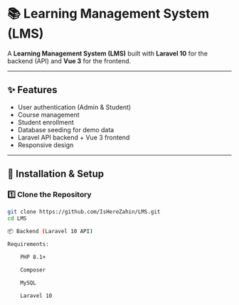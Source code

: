 # 📚 Learning Management System (LMS)

A **Learning Management System (LMS)** built with **Laravel 10** for the backend (API) and **Vue 3** for the frontend.

---

## ✨ Features
- User authentication (Admin & Student)
- Course management
- Student enrollment
- Database seeding for demo data
- Laravel API backend + Vue 3 frontend
- Responsive design

---

## 🚀 Installation & Setup

### 1️⃣ Clone the Repository
```bash
git clone https://github.com/IsHereZahin/LMS.git
cd LMS

📦 Backend (Laravel 10 API)

Requirements:

    PHP 8.1+

    Composer

    MySQL

    Laravel 10
